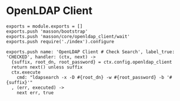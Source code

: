 
# OpenLDAP Client

    exports = module.exports = []
    exports.push 'masson/bootstrap'
    exports.push 'masson/core/openldap_client/wait'
    exports.push require('./index').configure

    exports.push name: 'OpenLDAP Client # Check Search', label_true: 'CHECKED', handler: (ctx, next) ->
      {suffix, root_dn, root_password} = ctx.config.openldap_client
      return next() unless suffix
      ctx.execute
        cmd: "ldapsearch -x -D #{root_dn} -w #{root_password} -b '#{suffix}'"
      , (err, executed) ->
        next err, true

